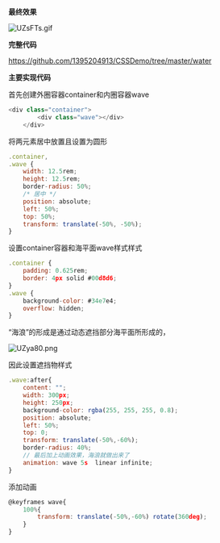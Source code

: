 **最终效果**

![UZsFTs.gif](https://s1.ax1x.com/2020/07/08/UZsFTs.gif)

**完整代码**

https://github.com/1395204913/CSSDemo/tree/master/water

**主要实现代码**

首先创建外圈容器container和内圈容器wave

```javascript
<div class="container">
        <div class="wave"></div>
    </div>
```

将两元素居中放置且设置为圆形

```javascript
.container,
.wave {
    width: 12.5rem;
    height: 12.5rem;
    border-radius: 50%;
    /* 居中 */
    position: absolute;
    left: 50%;
    top: 50%;
    transform: translate(-50%, -50%);
}
```

设置container容器和海平面wave样式样式

```javascript
.container {
    padding: 0.625rem;
    border: 4px solid #00d8d6;
}
.wave {
    background-color: #34e7e4;
    overflow: hidden;
}
```

“海浪”的形成是通过动态遮挡部分海平面所形成的，

![UZya80.png](https://s1.ax1x.com/2020/07/08/UZya80.png)

因此设置遮挡物样式

```javascript
.wave:after{
    content: "";
    width: 300px;
    height: 250px;
    background-color: rgba(255, 255, 255, 0.8);
    position: absolute;
    left: 50%;
    top: 0;
    transform: translate(-50%,-60%);
    border-radius: 40%;
    // 最后加上动画效果，海浪就做出来了
    animation: wave 5s  linear infinite;
}
```

添加动画

```javascript
@keyframes wave{
    100%{
        transform: translate(-50%,-60%) rotate(360deg);
    }
}
```
